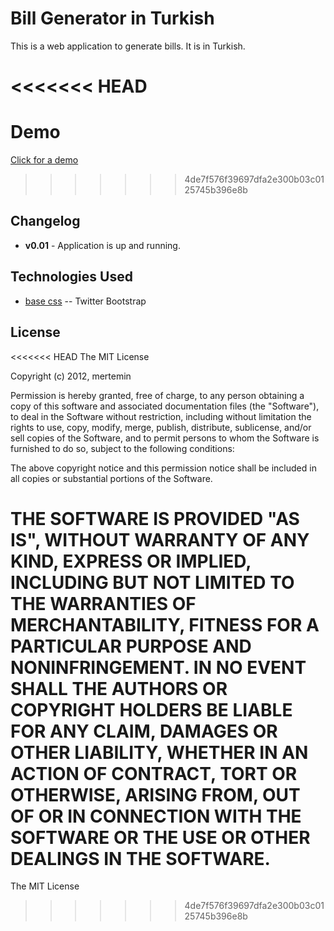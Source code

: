 # Bill Generator in Turkish
This is a web application to generate bills. It is in Turkish.

<<<<<<< HEAD
=======
# Demo
[Click for a demo](http://mertemin.github.io/bill-generator-turkish)

>>>>>>> 4de7f576f39697dfa2e300b03c0125745b396e8b
## Changelog
* **v0.01** - Application is up and running.

## Technologies Used
* [base css](http://twitter.github.com/bootstrap/) -- Twitter Bootstrap

## License
<<<<<<< HEAD
The MIT License

Copyright (c) 2012, mertemin

Permission is hereby granted, free of charge, to any person obtaining a copy
of this software and associated documentation files (the "Software"), to deal
in the Software without restriction, including without limitation the rights
to use, copy, modify, merge, publish, distribute, sublicense, and/or sell
copies of the Software, and to permit persons to whom the Software is
furnished to do so, subject to the following conditions:

The above copyright notice and this permission notice shall be included in
all copies or substantial portions of the Software.

THE SOFTWARE IS PROVIDED "AS IS", WITHOUT WARRANTY OF ANY KIND, EXPRESS OR
IMPLIED, INCLUDING BUT NOT LIMITED TO THE WARRANTIES OF MERCHANTABILITY,
FITNESS FOR A PARTICULAR PURPOSE AND NONINFRINGEMENT. IN NO EVENT SHALL THE
AUTHORS OR COPYRIGHT HOLDERS BE LIABLE FOR ANY CLAIM, DAMAGES OR OTHER
LIABILITY, WHETHER IN AN ACTION OF CONTRACT, TORT OR OTHERWISE, ARISING FROM,
OUT OF OR IN CONNECTION WITH THE SOFTWARE OR THE USE OR OTHER DEALINGS IN
THE SOFTWARE.
=======
The MIT License
>>>>>>> 4de7f576f39697dfa2e300b03c0125745b396e8b
